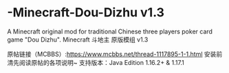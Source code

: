 # -Minecraft-Dou-Dizhu v1.3
A Minecraft original mod for traditional Chinese three players poker card game "Dou Dizhu".
Minecraft 斗地主 原版模组 v1.3

原帖链接（MCBBS）:https://www.mcbbs.net/thread-1117895-1-1.html
安装前清先阅读原帖的各项说明~
支持版本：Java Edition 1.16.2+ & 1.17.1
